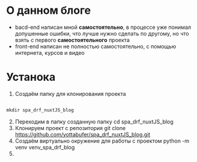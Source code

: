 # О данном блоге

* bacd-end написан мной **самостоятельно**, в процессе уже понимал допушенные ошибки, что лучше нужно сделать по другому, но что взять с первого **самостоятельного** проекта
* front-end написан не полностью самостоятельно, с помощью интернета, курсов и видео

# Устанока
1. Создаём папку для клонирования проекта

```python

mkdir spa_drf_nuxtJS_blog

```
2. Переходим в папку созданную папку
    cd spa_drf_nuxtJS_blog
3. Клонируем проект с репозитория
    git clone https://github.com/yottabufer/spa_drf_nuxtJS_blog.git
4. Создаём виртуально окружение для работы с проектом
    python -m venv venv_spa_drf_blog
5.
